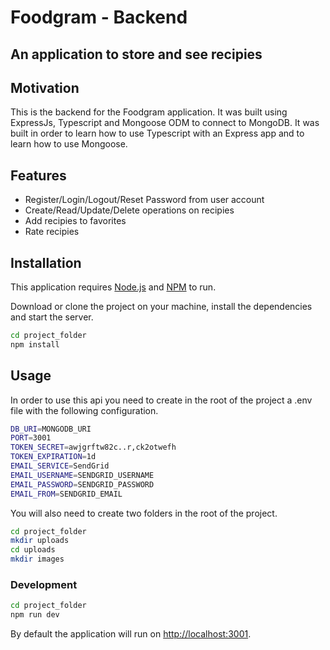 # Foodgram - Backend
## An application to store and see recipies

## Motivation
This is the backend for the Foodgram application. It was built using ExpressJs, Typescript and Mongoose ODM to connect to MongoDB. It was built in order to learn how to use Typescript with an Express app and to learn how to use Mongoose.

## Features
- Register/Login/Logout/Reset Password from user account
- Create/Read/Update/Delete operations on recipies
- Add recipies to favorites
- Rate recipies

## Installation

This application requires [Node.js](https://nodejs.org/en/) and [NPM](https://www.npmjs.com/) to run.

Download or clone the project on your machine, install the dependencies and start the server.

```sh
cd project_folder
npm install
```

## Usage
In order to use this api you need to create in the root of the project a .env file with the following configuration.

```sh
DB_URI=MONGODB_URI
PORT=3001
TOKEN_SECRET=awjgrftw82c..r,ck2otwefh
TOKEN_EXPIRATION=1d
EMAIL_SERVICE=SendGrid
EMAIL_USERNAME=SENDGRID_USERNAME
EMAIL_PASSWORD=SENDGRID_PASSWORD
EMAIL_FROM=SENDGRID_EMAIL
```

You will also need to create two folders in the root of the project.
```sh
cd project_folder
mkdir uploads
cd uploads
mkdir images
```

### Development

```sh
cd project_folder
npm run dev
```

By default the application will run on [http://localhost:3001](http://localhost:3001).
